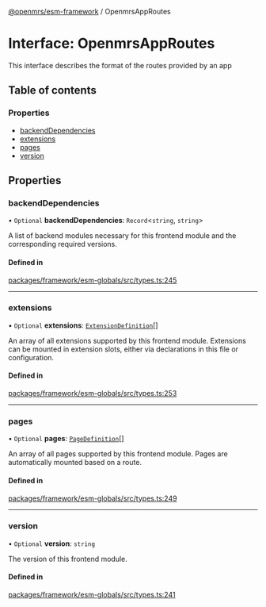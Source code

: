 [@openmrs/esm-framework](../API.md) / OpenmrsAppRoutes

# Interface: OpenmrsAppRoutes

This interface describes the format of the routes provided by an app

## Table of contents

### Properties

- [backendDependencies](OpenmrsAppRoutes.md#backenddependencies)
- [extensions](OpenmrsAppRoutes.md#extensions)
- [pages](OpenmrsAppRoutes.md#pages)
- [version](OpenmrsAppRoutes.md#version)

## Properties

### backendDependencies

• `Optional` **backendDependencies**: `Record`<`string`, `string`\>

A list of backend modules necessary for this frontend module and the corresponding required versions.

#### Defined in

[packages/framework/esm-globals/src/types.ts:245](https://github.com/openmrs/openmrs-esm-core/blob/main/packages/framework/esm-globals/src/types.ts#L245)

___

### extensions

• `Optional` **extensions**: [`ExtensionDefinition`](../API.md#extensiondefinition)[]

An array of all extensions supported by this frontend module. Extensions can be mounted in extension slots, either via declarations in this file or configuration.

#### Defined in

[packages/framework/esm-globals/src/types.ts:253](https://github.com/openmrs/openmrs-esm-core/blob/main/packages/framework/esm-globals/src/types.ts#L253)

___

### pages

• `Optional` **pages**: [`PageDefinition`](../API.md#pagedefinition)[]

An array of all pages supported by this frontend module. Pages are automatically mounted based on a route.

#### Defined in

[packages/framework/esm-globals/src/types.ts:249](https://github.com/openmrs/openmrs-esm-core/blob/main/packages/framework/esm-globals/src/types.ts#L249)

___

### version

• `Optional` **version**: `string`

The version of this frontend module.

#### Defined in

[packages/framework/esm-globals/src/types.ts:241](https://github.com/openmrs/openmrs-esm-core/blob/main/packages/framework/esm-globals/src/types.ts#L241)
